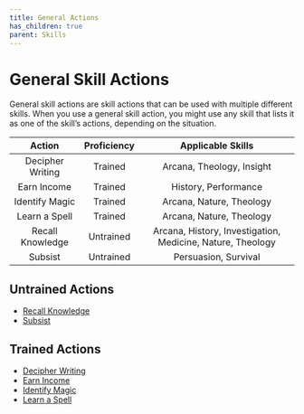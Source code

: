 ```yaml
---
title: General Actions
has_children: true
parent: Skills
---
```


# General Skill Actions
General skill actions are skill actions that can be used with multiple different skills. When you use a general skill action, you might use any skill that lists it as one of the skill’s actions, depending on the situation.

| Action | Proficiency | Applicable Skills |
|:------:|:----------------------------:|:-----------------:|
| Decipher Writing | Trained | Arcana, Theology, Insight |
| Earn Income | Trained | History, Performance |
| Identify Magic | Trained | Arcana, Nature, Theology |
| Learn a Spell | Trained | Arcana, Nature, Theology |
| Recall Knowledge | Untrained | Arcana, History, Investigation, Medicine, Nature, Theology |
| Subsist | Untrained | Persuasion, Survival |

## Untrained Actions
* [Recall Knowledge](https://stormchaserroleplaying.com/stormchaserRPG/Skills/General/RecallKnowledge)
* [Subsist](https://stormchaserroleplaying.com/stormchaserRPG/Skills/General/Subsist)

## Trained Actions
* [Decipher Writing](https://stormchaserroleplaying.com/stormchaserRPG/Skills/General/DecipherWriting)
* [Earn Income](https://stormchaserroleplaying.com/stormchaserRPG/Skills/General/EarnIncome)
* [Identify Magic](https://stormchaserroleplaying.com/stormchaserRPG/Skills/General/IdentifyMagic)
* [Learn a Spell](https://stormchaserroleplaying.com/stormchaserRPG/Skills/General/LearnSpell)
